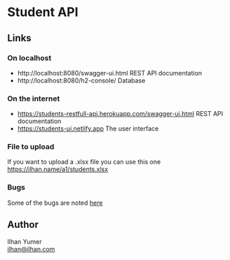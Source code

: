 # Student API

## Links

### On localhost

* http://localhost:8080/swagger-ui.html REST API documentation
* http://localhost:8080/h2-console/ Database

### On the internet

* https://students-restfull-api.herokuapp.com/swagger-ui.html REST API documentation
* https://students-ui.netlify.app The user interface

### File to upload

If you want to upload a .xlsx file you can use this one https://ilhan.name/a1/students.xlsx

### Bugs

Some of the bugs are noted [here](https://github.com/ilhanyumer/student-api/issues)

## Author

Ilhan Yumer\
ilhan@ilhan.com
